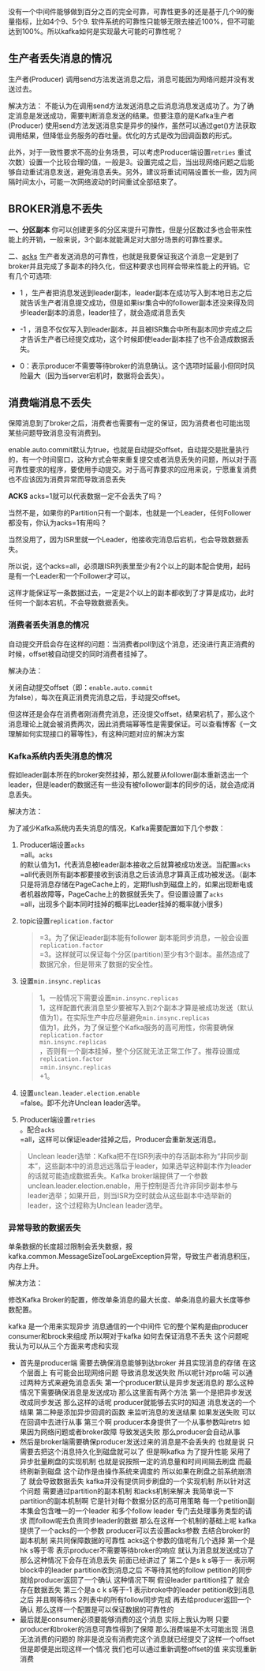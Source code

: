 没有一个中间件能够做到百分之百的完全可靠，可靠性更多的还是基于几个9的衡量指标，比如4个9、5个9. 软件系统的可靠性只能够无限去接近100%，但不可能达到100%。所以kafka如何是实现最大可能的可靠性呢？
## 生产者丢失消息的情况

生产者(Producer) 调用send方法发送消息之后，消息可能因为网络问题并没有发送过去。

解决方法：
不能认为在调用send方法发送消息之后消息消息发送成功了。为了确定消息是发送成功，需要判断消息发送的结果。但要注意的是Kafka生产者(Producer) 使用send方法发送消息实是异步的操作，虽然可以通过get()方法获取调用结果，但降低业务服务的吞吐量。优化的方式是改为回调函数的形式。

此外，对于一致性要求不高的业务场景，可以考虑Producer端设置`retries` 重试次数）设置一个比较合理的值，一般是3。设置完成之后，当出现网络问题之后能够自动重试消息发送，避免消息丢失。另外，建议将重试间隔设置长一些，因为间隔时间太小，可能一次网络波动的时间重试全部结束了。

## BROKER消息不丢失  

**一、分区副本**
你可以创建更多的分区来提升可靠性，但是分区数过多也会带来性能上的开销，一般来说，3个副本就能满足对大部分场景的可靠性要求。
  
二、[acks](https://kafka.apache.org/documentation/#producerconfigs_acks)
生产者发送消息的可靠性，也就是我要保证我这个消息一定是到了broker并且完成了多副本的持久化，但这种要求也同样会带来性能上的开销。它有几个可选项:

- 1 ，生产者把消息发送到leader副本，leader副本在成功写入到本地日志之后就告诉生产者消息提交成功，但是如果isr集合中的follower副本还没来得及同步leader副本的消息，leader挂了，就会造成消息丢失
    
- -1 ，消息不仅仅写入到leader副本，并且被ISR集合中所有副本同步完成之后才告诉生产者已经提交成功，这个时候即使leader副本挂了也不会造成数据丢失。
    
- 0：表示producer不需要等待broker的消息确认。这个选项时延最小但同时风险最大（因为当server宕机时，数据将会丢失）。
    

## 消费端消息不丢失

保障消息到了broker之后，消费者也需要有一定的保证，因为消费者也可能出现某些问题导致消息没有消费到。

enable.auto.commit默认为true，也就是自动提交offset，自动提交是批量执行的，有一个时间窗口，这种方式会带来重复提交或者消息丢失的问题，所以对于高可靠性要求的程序，要使用手动提交。对于高可靠要求的应用来说，宁愿重复消费也不应该因为消费异常而导致消息丢失

**ACKS**
acks=1就可以代表数据一定不会丢失了吗？

当然不是，如果你的Partition只有一个副本，也就是一个Leader，任何Follower都没有，你认为acks=1有用吗？

当然没用了，因为ISR里就一个Leader，他接收完消息后宕机，也会导致数据丢失。

所以说，这个acks=all，必须跟ISR列表里至少有2个以上的副本配合使用，起码是有一个Leader和一个Follower才可以。

这样才能保证写一条数据过去，一定是2个以上的副本都收到了才算是成功，此时任何一个副本宕机，不会导致数据丢失。



### 消费者丢失消息的情况

自动提交开启会存在这样的问题：当消费者poll到这个消息，还没进行真正消费的时候，offset被自动提交的同时消费者挂掉了。

解决办法：

关闭自动提交offset（即：`enable.auto.commit`  
为false），每次在真正消费完消息之后，手动提交offset。

但这样还是会存在消费者刚消费完消息，还没提交offset，结果宕机了，那么这个消息理论上就会被消费两次，因此消费端幂等性是需要保证。可以查看博客《一文理解如何实现接口的幂等性》，有这种问题对应的解决方案







### Kafka系统内丢失消息的情况

假如leader副本所在的broker突然挂掉，那么就要从follower副本重新选出一个leader，但是leader的数据还有一些没有被follower副本的同步的话，就会造成消息丢失。

解决方法：

为了减少Kafka系统内丢失消息的情况，Kafka需要配置如下几个参数：

1. Producer端设置`acks`  
    =all。`acks`  
    的默认值为1，代表消息被leader副本接收之后就算被成功发送。当配置`acks`  
    =all代表则所有副本都要接收到该消息之后该消息才算真正成功被发送。（副本只是将消息存储在PageCache上的，定期flush到磁盘上的，如果出现断电或者机器故障等，PageCache上的数据就丢失了。但设置设置了`acks`  
    =all，出现多个副本同时挂掉的概率比Leader挂掉的概率就小很多)
    
2. topic设置`replication.factor`  
    >=3。为了保证leader副本能有follower 副本能同步消息，一般会设置`replication.factor`  
    >=3。这样就可以保证每个分区(partition)至少有3个副本。虽然造成了数据冗余，但是带来了数据的安全性。
    
3. 设置`min.insync.replicas`  
    >1。一般情况下需要设置`min.insync.replicas`  
    >1，这样配置代表消息至少要被写入到2个副本才算是被成功发送（默认值为1）。在实际生产中应尽量避免`min.insync.replicas`  
    值为1，此外，为了保证整个Kafka服务的高可用性，你需要确保`replication.factor`  
    >`min.insync.replicas`  
    ，否则有一个副本挂掉，整个分区就无法正常工作了。推荐设置成`replication.factor`  
    =`min.insync.replicas`  
    +1。
    
4. 设置`unclean.leader.election.enable`  
    =false。即不允许Unclean leader选举。
    
5. Producer端设置`retries`  
    。配合`acks`  
    =all，这样可以保证leader挂掉之后，Producer会重新发送消息。
    

> Unclean leader选举：Kafka把不在ISR列表中的存活副本称为“非同步副本”，这些副本中的消息远远落后于leader，如果选举这种副本作为leader的话就可能造成数据丢失。Kafka broker端提供了一个参数unclean.leader.election.enable，用于控制是否允许非同步副本参与leader选举；如果开启，则当ISR为空时就会从这些副本中选举新的leader，这个过程称为Unclean leader选举。

### 异常导致的数据丢失

单条数据的长度超过限制会丢失数据，报kafka.common.MessageSizeTooLargeException异常，导致生产者消息积压，内存上升。

解决方法：

修改Kafka Broker的配置，修改单条消息的最大长度、单条消息的最大长度等参数配置。


kafka 是一个用来实现异步 消息通信的一个中间件 它的整个架构是由producer consumer和brock来组成 所以啊对于kafka 如何去保证消息不丢失 这个问题呢 我认为可以从三个方面来考虑和实现 
- 首先是producer端 需要去确保消息能够到达broker 并且实现消息的存储 在这个层面上 有可能会出现网络问题 导致消息发送失败 所以呢针对pro端 可以通过两种方式来避免消息丢失 第一个producer默认是异步发送消息的 那么这种情况下需要确保消息是发送成功 那么这里面有两个方法 第一个是把异步发送改成同步发送 那么这样的话呢 producer就能够去实时的知道 消息发送的一个结果 第二种是添加异步回调的函数 来监听消息的发送结果 如果发送失败 可以在回调中去进行从事 第三个啊 producer本身提供了一个从事参数叫retrs 如果因为网络问题或者broker故障 导致发送失败 那么producer会自动从事 
- 然后是broker端需要确保producer发送过来的消息是不会丢失的 也就是说 只需要去把这个消息持久化到磁盘就可以了 但是啊kafka 为了提升性能 采用了异步批量刷盘的实现机制 也就是说按照一定的消息量和时间间隔去刷盘 而最终刷新到磁盘 这个动作是由操作系统来调度的 所以如果在刷盘之前系统崩溃了 就会导致数据丢失 kafka并没有提供同步刷盘的一个实现机制 所以针对这个问题 需要通过partition的副本机制 和acks机制来解决 我简单说一下partition的副本机制啊 它是针对每个数据分区的高可用策略 每一个petition副本集会包含唯一的一个leader 和多个follow leader 专门去处理事务类型的请求 而follow呢去负责同步leader的数据 那么在这样一个机制的基础上呢 kafka 提供了一个acks的一个参数 producer可以去设置acks参数 去结合broker的副本机制 来共同保障数据的可靠性 acks这个参数的值呢有几个选择 第一个是hk s等于零 表示producer不需要等待broker的响应 就认为消息就发送成功了 那么这种情况下会存在消息丢失 前面已经讲过了 第二个是s k s等于一 表示啊block中的leader partition收到消息之后 不等待其他的follow petition的同步 就给producer返回了一个确认 这种情况下啊 假设leader partition挂了 就会存在数据丢失 第三个是a c k s等于-1 表示broke中的leader petition收到消息之后 并且啊等待rs 2列表中的所有follow同步完成 再去给producer返回一个确认 那么这样一个配置是可以保证数据的可靠性的
- 最后就是consumer必须要能够消费的这个消息 实际上我认为啊 只要producer和broker的消息可靠性得到了保障 那么消费端是不太可能出现 消息无法消费的问题的 除非是说没有消费完这个消息就已经提交了这样一个offset 但是即便是出现这样一个情况 我们也可以通过重新调整offset的值 来实现重新消费
